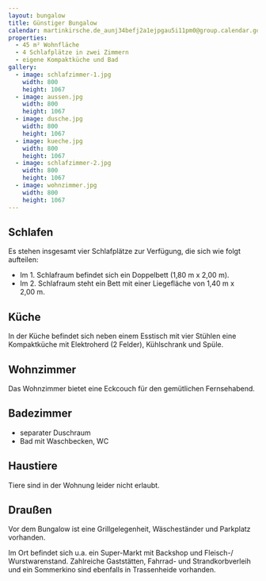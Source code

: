 ```yaml
---
layout: bungalow
title: Günstiger Bungalow
calendar: martinkirsche.de_aunj34befj2a1ejpgau5i11pm0@group.calendar.google.com
properties:
  - 45 m² Wohnfläche
  - 4 Schlafplätze in zwei Zimmern
  - eigene Kompaktküche und Bad
gallery:  
  - image: schlafzimmer-1.jpg
    width: 800
    height: 1067
  - image: aussen.jpg
    width: 800
    height: 1067
  - image: dusche.jpg
    width: 800
    height: 1067
  - image: kueche.jpg
    width: 800
    height: 1067
  - image: schlafzimmer-2.jpg
    width: 800
    height: 1067
  - image: wohnzimmer.jpg
    width: 800
    height: 1067
---
```


## Schlafen

Es stehen insgesamt vier Schlafplätze zur Verfügung, die sich wie folgt aufteilen:

- Im 1. Schlafraum befindet sich ein Doppelbett (1,80&nbsp;m x 2,00&nbsp;m).
- Im 2. Schlafraum steht ein Bett mit einer Liegefläche von 1,40&nbsp;m x 2,00&nbsp;m.

## Küche

In der Küche befindet sich neben einem Esstisch mit vier Stühlen eine Kompaktküche mit Elektroherd (2 Felder), Kühlschrank und Spüle. 

## Wohnzimmer

Das Wohnzimmer bietet eine Eckcouch für den gemütlichen Fernsehabend.

## Badezimmer

- separater Duschraum 
- Bad mit Waschbecken, WC 

## Haustiere

Tiere sind in der Wohnung leider nicht erlaubt.

## Draußen

Vor dem Bungalow ist eine Grillgelegenheit, Wäscheständer und Parkplatz vorhanden.

Im Ort befindet sich u.a. ein Super-Markt mit Backshop und Fleisch-/ Wurstwarenstand. Zahlreiche Gaststätten, Fahrrad- und Strandkorbverleih und ein Sommerkino sind ebenfalls in Trassenheide vorhanden.
